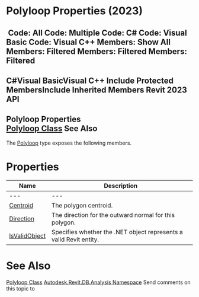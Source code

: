 # Polyloop Properties (2023)

﻿
 Code: All Code: Multiple Code: C# Code: Visual Basic Code: Visual C++  Members: Show All Members: Filtered Members: Filtered Members: Filtered   
---  
C#Visual BasicVisual C++
Include Protected MembersInclude Inherited Members
Revit 2023 API  
---  
Polyloop Properties  
[Polyloop Class](207c5546-9116-fb85-8a7e-ff79654a7877.md "Polyloop Class") See Also  
---  
The [Polyloop](207c5546-9116-fb85-8a7e-ff79654a7877.md "Polyloop Class") type exposes the following members.
# Properties
| Name | Description |
| --- | --- |
| --- | --- | --- |
| [Centroid](21844486-1db3-dc28-4993-c99dbe4b2172.md "Centroid Property") | The polygon centroid. |
| [Direction](46b603e3-ff86-3bf4-9a16-0ecc360ae2a8.md "Direction Property") | The direction for the outward normal for this polygon. |
| [IsValidObject](3fee9c42-d6fe-80eb-afb9-a81578f8e184.md "IsValidObject Property") | Specifies whether the .NET object represents a valid Revit entity. |

# See Also
[Polyloop Class](207c5546-9116-fb85-8a7e-ff79654a7877.md "Polyloop Class")
[Autodesk.Revit.DB.Analysis Namespace](958e2e12-587d-f188-5d7b-f13d7dbfdf48.md "Autodesk.Revit.DB.Analysis Namespace")
Send comments on this topic to 